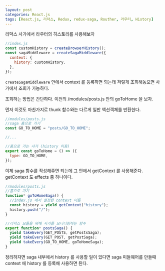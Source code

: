 ```yaml
---
layout: post
categories: React.js
tags: [React.js, 리덕스, Redux, redux-saga, Routher, 라우터, History]
---
```

리덕스 사가에서 라우터의 히스토리를 사용해보자

```javascript
//index.js
const customHistory = createBrowserHistory();
const sagaMiddleware = createSagaMiddleware({
  context: {
    history: customHistory,
  },
});
```
`createSagaMiddleware` 안에서 context 를 등록하면 되는데 저렇게 조회해놓으면 사가에서 조회가 가능하다.

조회하는 방법은 간단하다. 이전의 /modules/posts.js 안의 goToHome 을 보자.

먼저 이것도 마찬가지로 thunk 함수와는 다르게 일반 액션객체를 반환한다.

```javascript
//modules/posts.js
//saga 홈으로 가기
const GO_TO_HOME = "posts/GO_TO_HOME";

//...

//홈으로 가는 사가 (history 이용)
export const goToHome = () => ({
  type: GO_TO_HOME,
});
```

이제 saga 함수를 작성해주면 되는데 그 안에서 getContext 를 사용해준다. getContext 도 effects 중 하나이다.

```javascript
//modules/posts.js
//홈으로 가기
function* goToHomeSaga() {
  //index.js 에서 설정한 context 이름
  const history = yield getContext("history");
  history.push("/");
}

//리덕스 모듈을 위해 사가를 모니터링하는 함수
export function* postsSaga() {
  yield takeEvery(GET_POSTS, getPostsSaga);
  yield takeEvery(GET_POST, getPostSaga);
  yield takeEvery(GO_TO_HOME, goToHomeSaga);
}
```

정리하자면 saga 내부에서 history 를 사용할 일이 있다면 saga 미들웨어를 만들때 context 에 history 를 등록해 사용하면 된다.